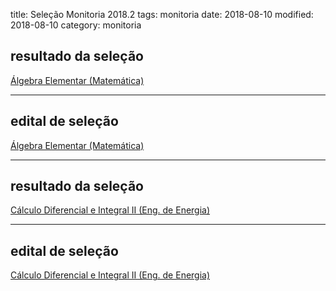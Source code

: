 title: Seleção Monitoria 2018.2
tags: monitoria
date: 2018-08-10
modified: 2018-08-10
category: monitoria

## resultado da seleção
[Álgebra Elementar (Matemática)]({filename}/arquivos/resultado-monitoria-2018-2-matematica.pdf)

---

## edital de seleção
[Álgebra Elementar (Matemática)]({filename}/arquivos/edital-monitoria-2018-2-matematica.pdf)

---

## resultado da seleção
[Cálculo Diferencial e Integral II (Eng. de Energia)]({filename}/arquivos/resultado-monitoria-2018-2-energia.pdf)

---

## edital de seleção
[Cálculo Diferencial e Integral II (Eng. de Energia)]({filename}/arquivos/edital-monitoria-2018-2-energia.pdf)
